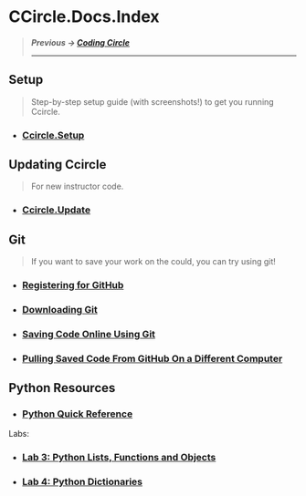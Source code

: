 # CCircle.Docs.Index
> ##### Previous -> [Coding Circle](../README.md)<hr>

## Setup
> Step-by-step setup guide (with screenshots!) to get you running Ccircle.
* ### [Ccircle.Setup](environment_setup/index.md)

## Updating Ccircle
> For new instructor code.
* ### [Ccircle.Update](environment_setup/git/pull_staff_changes/pullStaffChanges.md)


## Git
> If you want to save your work on the could, you can try using git!
* ### [Registering for GitHub](environment_setup/git/github_register/githubRegister.md)
* ### [Downloading Git](environment_setup/git/git_download/git_download.md)
* ### [Saving Code Online Using Git](environment_setup/git/git_push/saveToGit.md)
* ### [Pulling Saved Code From GitHub On a Different Computer](environment_setup/git/git_new_clone/gitNewClone.md)


## Python Resources
* ### [Python Quick Reference](Python_Quick_Reference.pdf)
Labs:
  * ### [Lab 3: Python Lists, Functions and Objects](labs/lab03.md)
  * ### [Lab 4: Python Dictionaries](labs/lab04.md)
